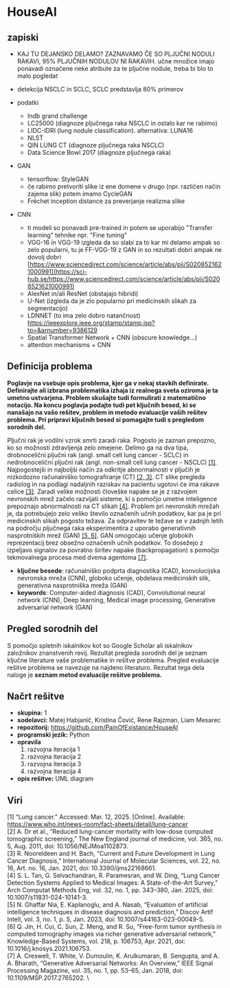 
# HouseAI

## zapiski
- KAJ TU DEJANSKO DELAMO? ZAZNAVAMO ČE SO PLJUČNI NODULI RAKAVI, 95% PLJUČNIH NODULOV NI RAKAVIH. učne množice imajo ponavadi označene neke atribute za te pljučne nodule, treba bi blo to malo pogledat
- detekcija NSCLC in SCLC, SCLC predstavlja 80% primerov

- podatki
    - lndb grand challenge
    - LC25000 (diagnoze pljučnega raka NSCLC in ostalo kar ne rabimo)
    - LIDC-IDRI (lung nodule classification). alternativa: LUNA16
    - NLST
    - QIN LUNG CT (diagnoze pljučnega raka NSCLC)
    - Data Science Bowl 2017 (diagnoze pljučnega raka)

- GAN
    - tensorflow: StyleGAN
    - če rabimo pretvoriti slike iz ene domene v drugo (npr. različen način zajema slik) potem imamo CycleGAN
    - Fréchet inception distance za preverjanje realizma slike

- CNN
    - ti modeli so ponavadi pre-trained in potem se uporabijo "Transfer learning" tehnike npr. "Fine tuning"
    - VGG-16 in VGG-19 izgleda da so slabi za to kar mi delamo ampak so zelo popularni, tu je FF-VGG-19 z GAN in so rezultati dobri ampak ne dovolj dobri [https://www.sciencedirect.com/science/article/abs/pii/S0208521621000991](https://sci-hub.se/https://www.sciencedirect.com/science/article/abs/pii/S0208521621000991)
    - AlexNet in/ali ResNet (obstajajo hibridi)
    - U-Net (izgleda da je zlo popularno pri medicinskih slikah za segmentacijo)
    - LDNNET (to ima zelo dobro natančnost) https://ieeexplore.ieee.org/stamp/stamp.jsp?tp=&arnumber=9386129
    - Spatial Transformer Network + CNN (obscure knowledge...)
    - attention mechanisms + CNN

## Definicija problema
**Poglavje na vsebuje opis problema, kjer ga v nekaj stavkih definirate. Definirajte ali izbrana problematika izhaja iz realnega sveta oziroma je ta umetno ustvarjena. Problem skušajte tudi formulirati z matematično notacijo. Na koncu poglavja podajte tudi pet ključnih besed, ki se nanašajo na vašo rešitev, problem in metodo evaluacije vaših rešitev problema. Pri pripravi ključnih besed si pomagajte tudi s pregledom sorodnih del.**

Pljučni rak je vodilni vzrok smrti zaradi raka. Pogosto je zaznan prepozno, ko so možnosti zdravljenja zelo omejene. Delimo ga na dva tipa, drobnocelični pljučni rak (angl. small cell lung cancer - SCLC) in nedrobnocelični pljučni rak (angl. non-small cell lung cancer - NSCLC) [[1]](#1). Najpogostejši in najboljši način za odkritje abnormalnosti v pljučih je nizkodozno računalniško tomografiranje (CT) [[2, 3]](#2). CT slike pregleda radiolog in na podlagi nadaljnih raziskav na pacientu ugotovi če ima rakave celice [[3]](#3). Zaradi velike možnosti človeške napake se je z razvojem nevronskih mrež začelo razvijati sisteme, ki s pomočjo umetne inteligence prepoznajo abnormalnosti na CT slikah [[4]](#4). Problem pri nevronskih mrežah je, da potrebujejo zelo veliko število označenih učnih podatkov, kar pa je pri medicinskih slikah pogosto težava. Za odpravitev te težave se v zadnjih letih na področju pljučnega raka eksperimentira z uporabo generativnih nasprotniških mrež (GAN) [[5, 6]](#5). GAN omogočajo učenje globokih reprezentacij brez obsežno označenih učnih podatkov. To dosežejo z izpeljavo signalov za povratno širitev napake (backpropagation) s pomočjo tekmovalnega procesa med dvema agentoma [[7]](#7).

- **ključne besede**: računalniško podprta diagnostika (CAD), konvolucijska nevronska mreža (CNN), globoko učenje, obdelava medicinskih slik, generativna nasprotniška mreža (GAN)
- **keywords**: Computer-aided diagnosis (CAD), Convolutional neural network (CNN), Deep learning, Medical image processing, Generative adversarial network (GAN)

## Pregled sorodnih del
S pomočjo spletnih iskalnikov kot so Google Scholar ali iskalnikov založnikov znanstvenih revij. Rezultat pregleda sorodnih del je seznam ključne literature vaše problematike in rešitve problema. Pregled evaluacije rešitve problema se navezuje na najdeno literaturo. Rezultat tega dela naloge je **seznam metod evaluacije rešitve problema.**

## Načrt rešitve

- **skupina:** 1
- **sodelavci:** Matej Habjanič, Kristina Čović, Rene Rajzman, Liam Mesarec
- **repozitorij:** https://github.com/PainOfExistance/HouseAI
- **programski jezik:** Python
- **opravila**
    1. razvojna iteracija 1
    2. razvojna iteracija 2
    3. razvojna iteracija 3
    4. razvojna iteracija 4
- **opis rešitve:** UML diagram

## Viri
[1] “Lung cancer.” Accessed: Mar. 12, 2025. [Online]. Available: https://www.who.int/news-room/fact-sheets/detail/lung-cancer \
[2] A. Dr et al., “Reduced lung-cancer mortality with low-dose computed tomographic screening,” The New England journal of medicine, vol. 365, no. 5, Aug. 2011, doi: 10.1056/NEJMoa1102873. \
[3] R. Nooreldeen and H. Bach, “Current and Future Development in Lung Cancer Diagnosis,” International Journal of Molecular Sciences, vol. 22, no. 16, Art. no. 16, Jan. 2021, doi: 10.3390/ijms22168661. \
[4] S. L. Tan, G. Selvachandran, R. Paramesran, and W. Ding, “Lung Cancer Detection Systems Applied to Medical Images: A State-of-the-Art Survey,” Arch Computat Methods Eng, vol. 32, no. 1, pp. 343–380, Jan. 2025, doi: 10.1007/s11831-024-10141-3. \
[5] N. Ghaffar Nia, E. Kaplanoglu, and A. Nasab, “Evaluation of artificial intelligence techniques in disease diagnosis and prediction,” Discov Artif Intell, vol. 3, no. 1, p. 5, Jan. 2023, doi: 10.1007/s44163-023-00049-5. \
[6] Q. Jin, H. Cui, C. Sun, Z. Meng, and R. Su, “Free-form tumor synthesis in computed tomography images via richer generative adversarial network,” Knowledge-Based Systems, vol. 218, p. 106753, Apr. 2021, doi: 10.1016/j.knosys.2021.106753. \
[7] A. Creswell, T. White, V. Dumoulin, K. Arulkumaran, B. Sengupta, and A. A. Bharath, “Generative Adversarial Networks: An Overview,” IEEE Signal Processing Magazine, vol. 35, no. 1, pp. 53–65, Jan. 2018, doi: 10.1109/MSP.2017.2765202. \
